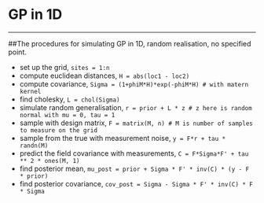 # GP in 1D
---
##The procedures for simulating GP in 1D, random realisation, no specified point.

* set up the grid, `sites = 1:n`
* compute euclidean distances, `H = abs(loc1 - loc2)`
* compute covariance, `Sigma = (1+phiM*H)*exp(-phiM*H) # with matern kernel`
* find cholesky, `L = chol(Sigma)`
* simulate random generalisation, `r = prior + L * z # z here is random normal with mu = 0, tau = 1`
* sample with design matrix, `F = matrix(M, n) # M is number of samples to measure on the grid`
* sample from the true with measurement noise, `y = F*r + tau * randn(M)`
* predict the field covariance with measurements, `C = F*Sigma*F' + tau ** 2 * ones(M, 1)`
* find posterior mean, `mu_post = prior + Sigma * F' * inv(C) * (y - F * prior)`
* find posterior covariance, `cov_post = Sigma - Sigma * F' * inv(C) * F * Sigma`




